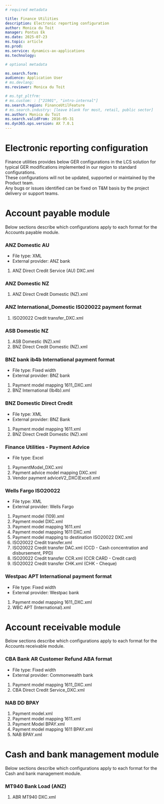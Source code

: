 ```yaml
---
# required metadata

title: Finance Utilities
description: Electronic reporting configuration
author: Monica du Toit
manager: Pontus Ek
ms.date: 2025-07-23
ms.topic: article
ms.prod: 
ms.service: dynamics-ax-applications
ms.technology: 

# optional metadata

ms.search.form: 
audience: Application User
# ms.devlang: 
ms.reviewer: Monica du Toit

# ms.tgt_pltfrm: 
# ms.custom: : ["21901", "intro-internal"]
ms.search.region: FinanceUtilFeature
# ms.search.industry: [leave blank for most, retail, public sector]
ms.author: Monica du Toit
ms.search.validFrom: 2016-05-31
ms.dyn365.ops.version: AX 7.0.1
---
```


# Electronic reporting configuration
Finance utilities provides below GER configurations in the LCS solution for typical GER modifications implemented in our region to standard configurations. <br>
These configurations will not be updated, supported or maintained by the Product team. <br>
Any bugs or issues identified can be fixed on T&M basis by the project delivery or support teams.

# Account payable module

Below sections describe which configurations apply to each format for the Accounts payable module.

### ANZ Domestic AU

- File type: XML
- External provider: ANZ bank

1.  ANZ Direct Credit Service (AU) DXC.xml

### ANZ Domestic NZ

1. ANZ Direct Credit Domestic (NZ).xml

### ANZ International_Domestic ISO20022 payment format

1. ISO20022 Credit transfer_DXC.xml

### ASB Domestic NZ

1. ASB Domestic (NZ).xml
1. BNZ Direct Credit Domestic (NZ).xml

### BNZ bank ib4b International payment format

- File type: Fixed width
- External provider: BNZ bank

1. Payment model mapping 1611_DXC.xml
1. BNZ International (Ib4b).xml

### BNZ Domestic Direct Credit

- File type: XML
- External provider: BNZ Bank

1. Payment model mapping 1611.xml
1. BNZ Direct Credit Domestic (NZ).xml


### Finance Utilities - Payment Advice

- File type: Excel

1. PaymentModel_DXC.xml
1. Payment advice model mapping DXC.xml
1. Vendor payment adviceV2_DXC(Excel).xml


### Wells Fargo ISO20022

- File type: XML
- External provider: Wells Fargo

1. Payment model (109).xml
1. Payment model DXC.xml
1. Payment model mapping 1611.xml
1. Payment model mapping 1611 DXC.xml 
1. Payment model mapping to destination ISO20022 DXC.xml
1. ISO20022 Credit transfer.xml
1. ISO20022 Credit transfer DAC.xml (CCD - Cash concentration and disbursement, PPD)
1. ISO20022 Credit transfer CCR.xml (CCR CARD - Credit card)
1. ISO20022 Credit transfer CHK.xml (CHK - Cheque)


### Westpac APT International payment format

- File type: Fixed width
- External provider: Westpac bank

1. Payment model mapping 1611_DXC.xml
2. WBC APT (International).xml

# Account receivable module

Below sections describe which configurations apply to each format for the Accounts receivable module.

### CBA Bank AR Customer Refund ABA format

- File type: Fixed width
- External provider: Commonwealth bank

1. Payment model mapping 1611_DXC.xml
2. CBA Direct Credit Service_DXC.xml

### NAB DD BPAY

1. Payment model.xml
2. Payment model mapping 1611.xml
3. Payment Model BPAY.xml
4. Payment model mapping 1611 BPAY.xml
5. NAB BPAY.xml

# Cash and bank management module

Below sections describe which configurations apply to each format for the Cash and bank management module.

### MT940 Bank Load (ANZ)

1. ABR MT940 DXC.xml


